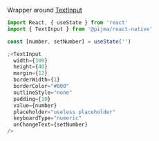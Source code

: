 Wrapper around [TextInput](https://reactnative.dev/docs/textinput)

```jsx
import React, { useState } from 'react'
import { TextInput } from '@pijma/react-native'

const [number, setNumber] = useState('')

;<TextInput
  width={300}
  height={40}
  margin={12}
  borderWidth={1}
  borderColor="#000"
  outlineStyle="none"
  padding={10}
  value={number}
  placeholder="useless placeholder"
  keyboardType="numeric"
  onChangeText={setNumber}
/>
```

